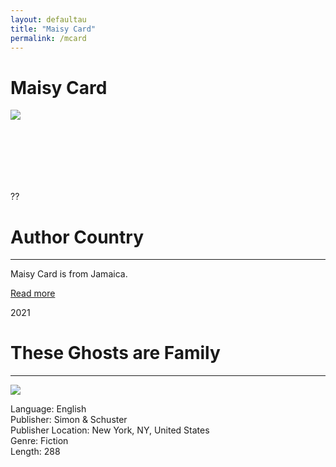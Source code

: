 ```yaml
---
layout: defaultau
title: "Maisy Card"
permalink: /mcard
---
```

<!-- partial:index.partial.html -->
<div class="content">
    <h1>Maisy Card</h1>
    <div class="quote">
        <div><img src="https://images.squarespace-cdn.com/content/v1/60fae6b7bc290e498e60c336/1627217170745-IW160FLU01ZBPAH7K39D/profile+pic.jpeg?format=500w" class="logo"></div>
    </div>
    <div class="timeline">
        <div style="padding-bottom:100px;"></div>
        <div class="block">
            <div class="date right"><p class="right">??</p></div>
            <div class="dot"></div>
            <div class="left first">
                <h1>Author Country</h1><hr>
            <p>Maisy Card is from Jamaica.</p>
                <a href="#" target="_blank">Read more</a>
            </div>
        </div>
        <div class="block">
            <div class="date left"><p class="left">2021</p></div>
            <div class="dot"></div>
            <div class="right">
                <h1>These Ghosts are Family</h1><hr>
                <p><img src="https://i.gr-assets.com/images/S/compressed.photo.goodreads.com/books/1581258057l/51780160._SX318_SY475_.jpg"></p>
                <p>
                Language: English<br>
                Publisher: Simon & Schuster<br>
                Publisher Location: New York, NY, United States<br>
                Genre: Fiction<br>
                Length: 288<br>
                </p>
            </div>
        </div>
        

</div>
<!-- partial -->
  <script src='https://cdnjs.cloudflare.com/ajax/libs/jquery/3.1.1/jquery.min.js'></script><script  src="assets/js/authorscript.js"></script>